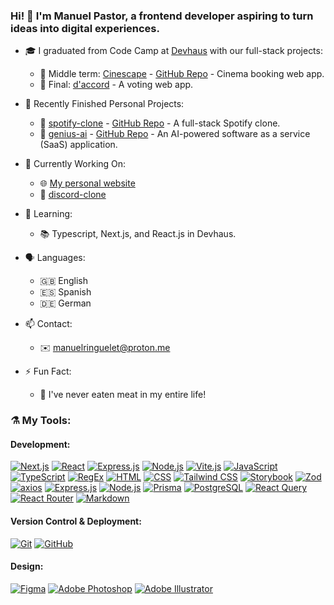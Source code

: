 ### Hi! 👋 I'm Manuel Pastor, a frontend developer aspiring to turn ideas into digital experiences.

- 🎓 I graduated from Code Camp at [Devhaus](https://devhausleipzig.de/) with our full-stack projects:
    - 🎦 Middle term: [Cinescape](https://camp9-midterm-frontend.vercel.app/) - [GitHub Repo](https://github.com/manuelpastorringuelet/camp9-midterm) - Cinema booking web app.
    - 🎉 Final: [d'accord](https://github.com/manuelpastorringuelet/camp9-final-project) - A voting web app.

- 🚀 Recently Finished Personal Projects:
    - 🎵 [spotify-clone](https://spotify-clone-manuelpastor.vercel.app/) - [GitHub Repo](https://github.com/manuelpastorringuelet/spotify-clone) - A full-stack Spotify clone.
    - 🧠 [genius-ai](https://genius-ai-manuelpastor.vercel.app/) - [GitHub Repo](https://github.com/manuelpastorringuelet/ai-saas) - An AI-powered software as a service (SaaS) application.

- 🌱 Currently Working On:
    - 🌐 [My personal website](https://www.manuelringuelet.com/)
    - 🚀 [discord-clone](https://github.com/manuelpastorringuelet/discord-clone)

- 🌟 Learning:
    - 📚 Typescript, Next.js, and React.js in Devhaus.

- 🗣 Languages:
    - 🇬🇧 English
    - 🇪🇸 Spanish
    - 🇩🇪 German

- 📫 Contact:
    - ✉️ manuelringuelet@proton.me

- ⚡ Fun Fact:
    - 🥦 I've never eaten meat in my entire life!

<h3 align="left">⚗️ My Tools:</h3>

#### Development:
[![Next.js](https://img.shields.io/badge/Next.js-grey?style=for-the-badge&logo=next.js&logoColor=white)](https://nextjs.org/)
[![React](https://img.shields.io/badge/react-%2320232a.svg?style=for-the-badge&logo=react&logoColor=%2361DAFB)](https://reactjs.org/)
[![Express.js](https://img.shields.io/badge/express.js-%23404d59.svg?style=for-the-badge&logo=express&logoColor=%2361DAFB)](https://expressjs.com/)
[![Node.js](https://img.shields.io/badge/node.js-6DA55F?style=for-the-badge&logo=node.js&logoColor=white)](https://nodejs.org/)
[![Vite.js](https://img.shields.io/badge/Vite.js-646CFF?style=for-the-badge&logo=vite&logoColor=white)](https://vitejs.dev/)
[![JavaScript](https://img.shields.io/badge/javascript-%23323330.svg?style=for-the-badge&logo=javascript&logoColor=%23F7DF1E)](https://developer.mozilla.org/en-US/docs/Web/JavaScript)
[![TypeScript](https://img.shields.io/badge/TypeScript-007ACC?style=for-the-badge&logo=typescript&logoColor=white)](https://www.typescriptlang.org/)
[![RegEx](https://img.shields.io/badge/RegEx-FF6C00?style=for-the-badge&logo=regex&logoColor=white)](https://developer.mozilla.org/en-US/docs/Web/JavaScript/Guide/Regular_Expressions)
[![HTML](https://img.shields.io/badge/HTML-%23E34F26.svg?style=for-the-badge&logo=html5&logoColor=white)](https://developer.mozilla.org/en-US/docs/Web/HTML)
[![CSS](https://img.shields.io/badge/CSS-%231572B6.svg?style=for-the-badge&logo=css3&logoColor=white)](https://developer.mozilla.org/en-US/docs/Web/CSS)
[![Tailwind CSS](https://img.shields.io/badge/Tailwind%20CSS-%2338B2AC.svg?style=for-the-badge&logo=tailwind-css&logoColor=white)](https://tailwindcss.com/)
[![Storybook](https://img.shields.io/badge/Storybook-FF4785?style=for-the-badge&logo=storybook&logoColor=white)](https://storybook.js.org/)
[![Zod](https://img.shields.io/badge/Zod-DF2935?style=for-the-badge&logo=zod&logoColor=white)](https://github.com/colinhacks/zod)
[![axios](https://img.shields.io/badge/axios-5C63AB?style=for-the-badge&logo=axios&logoColor=white)](https://axios-http.com/)
[![Express.js](https://img.shields.io/badge/express.js-%23404d59.svg?style=for-the-badge&logo=express&logoColor=%2361DAFB)](https://expressjs.com/)
[![Node.js](https://img.shields.io/badge/node.js-6DA55F?style=for-the-badge&logo=node.js&logoColor=white)](https://nodejs.org/)
[![Prisma](https://img.shields.io/badge/Prisma-3982CE?style=for-the-badge&logo=Prisma&logoColor=white)](https://www.prisma.io/)
[![PostgreSQL](https://img.shields.io/badge/PostgreSQL-316192?style=for-the-badge&logo=postgresql&logoColor=white)](https://www.postgresql.org/)
[![React Query](https://img.shields.io/badge/React%20Query-000000?style=for-the-badge&logo=react-query&logoColor=61DAFB)](https://react-query.tanstack.com/)
[![React Router](https://img.shields.io/badge/React%20Router-CA4245?style=for-the-badge&logo=react-router&logoColor=white)](https://reactrouter.com/)
[![Markdown](https://img.shields.io/badge/Markdown-grey?style=for-the-badge&logo=markdown&logoColor=white)](https://en.wikipedia.org/wiki/Markdown)

#### Version Control & Deployment:
[![Git](https://img.shields.io/badge/git-%23F05033.svg?style=for-the-badge&logo=git&logoColor=white)](https://git-scm.com/)
[![GitHub](https://img.shields.io/badge/GitHub-%23181717.svg?style=for-the-badge&logo=github&logoColor=white)](https://github.com/)

#### Design:
[![Figma](https://img.shields.io/badge/figma-%23F24E1E.svg?style=for-the-badge&logo=figma&logoColor=white)](https://www.figma.com/)
[![Adobe Photoshop](https://img.shields.io/badge/adobe%20photoshop-%2331A8FF.svg?style=for-the-badge&logo=adobe%20photoshop&logoColor=white)](https://www.adobe.com/products/photoshop.html)
[![Adobe Illustrator](https://img.shields.io/badge/adobe%20illustrator-%23FF9A00.svg?style=for-the-badge&logo=adobe%20illustrator&logoColor=white)](https://www.adobe.com/products/illustrator.html)

